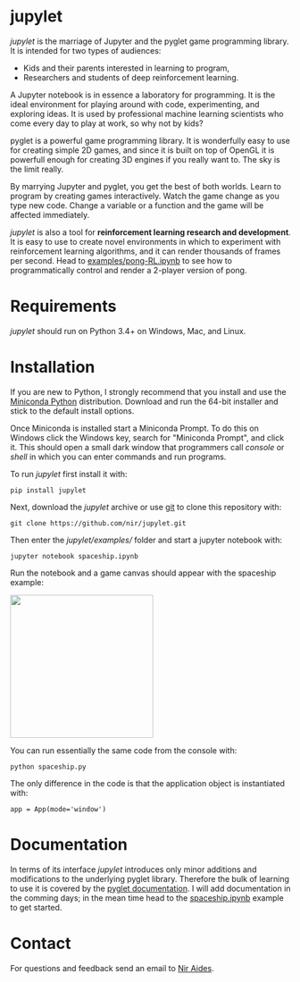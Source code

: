 # jupylet

_jupylet_ is the marriage of Jupyter and the pyglet game programming library. It is intended for two types of audiences:
* Kids and their parents interested in learning to program, 
* Researchers and students of deep reinforcement learning.

A Jupyter notebook is in essence a laboratory for programming. It is the ideal environment for playing around with code, experimenting, and exploring ideas. It is used by professional machine learning scientists who come every day to play at work, so why not by kids?

pyglet is a powerful game programming library. It is wonderfully easy to use for creating simple 2D games, and since it is built on top of OpenGL it is powerfull enough for creating 3D engines if you really want to. The sky is the limit really.

By marrying Jupyter and pyglet, you get the best of both worlds. Learn to program by creating games interactively. Watch the game change as you type new code. Change a variable or a function and the game will be affected immediately. 

_jupylet_ is also a tool for **reinforcement learning research and development**. It is easy to use to create novel environments in which to experiment with reinforcement learning algorithms, and it can render thousands of frames per second. Head to [examples/pong-RL.ipynb](https://github.com/nir/jupylet/blob/master/examples/pong-RL.ipynb) to see how to programmatically control and render a 2-player version of pong.

# Requirements

_jupylet_ should run on Python 3.4+ on Windows, Mac, and Linux.

# Installation

If you are new to Python, I strongly recommend that you install and use the [Miniconda Python](https://docs.conda.io/en/latest/miniconda.html) distribution. Download and run the 64-bit installer and stick to the default install options.

Once Miniconda is installed start a Miniconda Prompt. To do this on Windows click the Windows key, search for "Miniconda Prompt", and click it. This should open a small dark window that programmers call _console_ or _shell_ in which you can enter commands and run programs.

To run _jupylet_ first install it with:

    pip install jupylet

Next, download the _jupylet_ archive or use [git](https://git-scm.com/) to clone this repository with:

    git clone https://github.com/nir/jupylet.git

Then enter the _jupylet/examples/_ folder and start a jupyter notebook with:

    jupyter notebook spaceship.ipynb

Run the notebook and a game canvas should appear with the spaceship example:

<img src="https://raw.githubusercontent.com/nir/jupylet/master/docs/images/spaceship.gif" width="256" height="256" />

You can run essentially the same code from the console with:

    python spaceship.py

The only difference in the code is that the application object is instantiated with:

    app = App(mode='window')

# Documentation

In terms of its interface _jupylet_ introduces only minor additions and modifications to the underlying pyglet library. Therefore the bulk of learning to use it is covered by the [pyglet documentation](https://pyglet.readthedocs.io/en/stable/). I will add documentation in the comming days; in the mean time head to the [spaceship.ipynb](https://github.com/nir/jupylet/blob/master/examples/spaceship.ipynb) example to get started. 

# Contact

For questions and feedback send an email to [Nir Aides](mailto:nir@winpdb.org).
